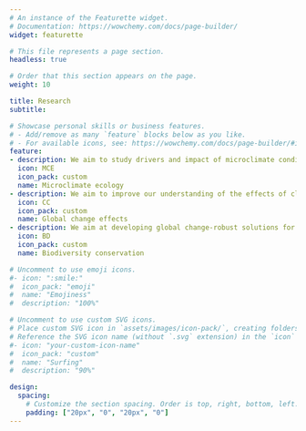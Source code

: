 ```yaml
---
# An instance of the Featurette widget.
# Documentation: https://wowchemy.com/docs/page-builder/
widget: featurette

# This file represents a page section.
headless: true

# Order that this section appears on the page.
weight: 10

title: Research
subtitle:

# Showcase personal skills or business features.
# - Add/remove as many `feature` blocks below as you like.
# - For available icons, see: https://wowchemy.com/docs/page-builder/#icons
feature:
- description: We aim to study drivers and impact of microclimate conditions on species range dynamics
  icon: MCE
  icon_pack: custom
  name: Microclimate ecology
- description: We aim to improve our understanding of the effects of climate change and invasive species on biodiversity and the functioning of terrestrial ecosystems
  icon: CC
  icon_pack: custom
  name: Global change effects
- description: We aim at developing global change-robust solutions for the biodiversity crisis, one of the biggest challenges in the Anthropocene. 
  icon: BD
  icon_pack: custom
  name: Biodiversity conservation

# Uncomment to use emoji icons.
#- icon: ":smile:"
#  icon_pack: "emoji"
#  name: "Emojiness"
#  description: "100%"  

# Uncomment to use custom SVG icons.
# Place custom SVG icon in `assets/images/icon-pack/`, creating folders if necessary.
# Reference the SVG icon name (without `.svg` extension) in the `icon` field.
#- icon: "your-custom-icon-name"
#  icon_pack: "custom"
#  name: "Surfing"
#  description: "90%"

design:
  spacing:
    # Customize the section spacing. Order is top, right, bottom, left.
    padding: ["20px", "0", "20px", "0"]
---
```

